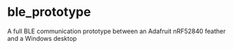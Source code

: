 # ble_prototype
A full BLE communication prototype between an Adafruit nRF52840 feather and a Windows desktop

